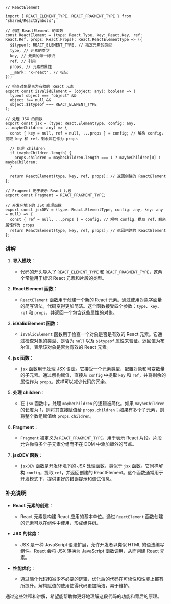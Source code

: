 ``` tsx
// ReactElement

import { REACT_ELEMENT_TYPE, REACT_FRAGMENT_TYPE } from "shared/ReactSymbols";

// 创建 ReactElement 的函数
const ReactElement = (type: React.Type, key: React.Key, ref: React.Ref, props: React.Props): React.ReactElementType => ({
  $$typeof: REACT_ELEMENT_TYPE, // 指定元素的类型
  type, // 元素的类型
  key, // 元素的唯一标识
  ref, // 引用
  props, // 元素的属性
  __mark: "x-react", // 标记
});

// 检查对象是否为有效的 React 元素
export const isValidElement = (object: any): boolean => (
  typeof object === "object" &&
  object !== null &&
  object.$$typeof === REACT_ELEMENT_TYPE
);

// 处理 JSX 的函数
export const jsx = (type: React.ElementType, config: any, ...maybeChildren: any) => {
  const { key = null, ref = null, ...props } = config; // 解构 config，提取 key 和 ref，剩余属性作为 props

  // 处理 children
  if (maybeChildren.length) {
    props.children = maybeChildren.length === 1 ? maybeChildren[0] : maybeChildren;
  }

  return ReactElement(type, key, ref, props); // 返回创建的 ReactElement
};

// Fragment 用于表示 React 片段
export const Fragment = REACT_FRAGMENT_TYPE;

// 开发环境下的 JSX 处理函数
export const jsxDEV = (type: React.ElementType, config: any, key: any = null) => {
  const { ref = null, ...props } = config; // 解构 config，提取 ref，剩余属性作为 props
  return ReactElement(type, key, ref, props); // 返回创建的 ReactElement
};
```

### 讲解

1. **导入模块**：

   - 代码的开头导入了 `REACT_ELEMENT_TYPE` 和 `REACT_FRAGMENT_TYPE`，这两个常量用于标识 React 元素和片段的类型。

2. **ReactElement 函数**：

   - `ReactElement` 函数用于创建一个新的 React 元素。通过使用对象字面量的简写语法，代码变得更加简洁。这个函数接受四个参数：`type`、`key`、`ref` 和 `props`，并返回一个包含这些属性的对象。

3. **isValidElement 函数**：

   - `isValidElement` 函数用于检查一个对象是否是有效的 React 元素。它通过检查对象的类型、是否为 `null` 以及 `$$typeof` 属性来验证。返回值为布尔值，表示该对象是否为有效的 React 元素。

4. **jsx 函数**：

   - `jsx` 函数用于处理 JSX 语法。它接受一个元素类型、配置对象和可变数量的子元素。通过解构赋值，直接从 `config` 中提取 `key` 和 `ref`，并将剩余的属性作为 `props`。这样可以减少代码的冗余。

5. **处理 children**：

   - 在 `jsx` 函数中，处理 `maybeChildren` 的逻辑被简化。如果 `maybeChildren` 的长度为 1，则将其直接赋值给 `props.children`；如果有多个子元素，则将整个数组赋值给 `props.children`。

6. **Fragment**：

   - `Fragment` 被定义为 `REACT_FRAGMENT_TYPE`，用于表示 React 片段。片段允许你将多个子元素分组而不在 DOM 中添加额外的节点。

7. **jsxDEV 函数**：
   - `jsxDEV` 函数是开发环境下的 JSX 处理函数，类似于 `jsx` 函数。它同样解构 `config`，提取 `ref`，并返回创建的 ReactElement。这个函数通常用于开发模式下，提供更好的错误提示和调试信息。

### 补充说明

- **React 元素的创建**：

  - React 元素是构建 React 应用的基本单位。通过 `ReactElement` 函数创建的元素可以在组件中使用，形成组件树。

- **JSX 的优势**：

  - JSX 是一种 JavaScript 语法扩展，允许开发者以类似 HTML 的语法编写组件。React 会将 JSX 转换为 JavaScript 函数调用，从而创建 React 元素。

- **性能优化**：
  - 通过简化代码和减少不必要的逻辑，优化后的代码在可读性和性能上都有所提升。解构赋值的使用使得代码更加简洁，易于维护。

通过这些注释和讲解，希望能帮助你更好地理解这段代码的功能和背后的原理。
